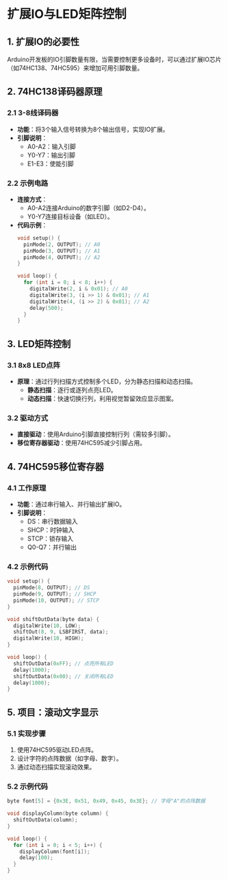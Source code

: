 # 扩展IO与LED矩阵控制

## 1. 扩展IO的必要性
Arduino开发板的IO引脚数量有限，当需要控制更多设备时，可以通过扩展IO芯片（如74HC138、74HC595）来增加可用引脚数量。

## 2. 74HC138译码器原理
### 2.1 3-8线译码器
- **功能**：将3个输入信号转换为8个输出信号，实现IO扩展。
- **引脚说明**：
  - A0-A2：输入引脚
  - Y0-Y7：输出引脚
  - E1-E3：使能引脚

### 2.2 示例电路
- **连接方式**：
  - A0-A2连接Arduino的数字引脚（如D2-D4）。
  - Y0-Y7连接目标设备（如LED）。
- **代码示例**：
  ```cpp
  void setup() {
    pinMode(2, OUTPUT); // A0
    pinMode(3, OUTPUT); // A1
    pinMode(4, OUTPUT); // A2
  }

  void loop() {
    for (int i = 0; i < 8; i++) {
      digitalWrite(2, i & 0x01); // A0
      digitalWrite(3, (i >> 1) & 0x01); // A1
      digitalWrite(4, (i >> 2) & 0x01); // A2
      delay(500);
    }
  }
  ```

## 3. LED矩阵控制
### 3.1 8x8 LED点阵
- **原理**：通过行列扫描方式控制多个LED，分为静态扫描和动态扫描。
  - **静态扫描**：逐行或逐列点亮LED。
  - **动态扫描**：快速切换行列，利用视觉暂留效应显示图案。

### 3.2 驱动方式
- **直接驱动**：使用Arduino引脚直接控制行列（需较多引脚）。
- **移位寄存器驱动**：使用74HC595减少引脚占用。

## 4. 74HC595移位寄存器
### 4.1 工作原理
- **功能**：通过串行输入、并行输出扩展IO。
- **引脚说明**：
  - DS：串行数据输入
  - SHCP：时钟输入
  - STCP：锁存输入
  - Q0-Q7：并行输出

### 4.2 示例代码
```cpp
void setup() {
  pinMode(8, OUTPUT); // DS
  pinMode(9, OUTPUT); // SHCP
  pinMode(10, OUTPUT); // STCP
}

void shiftOutData(byte data) {
  digitalWrite(10, LOW);
  shiftOut(8, 9, LSBFIRST, data);
  digitalWrite(10, HIGH);
}

void loop() {
  shiftOutData(0xFF); // 点亮所有LED
  delay(1000);
  shiftOutData(0x00); // 关闭所有LED
  delay(1000);
}
```

## 5. 项目：滚动文字显示
### 5.1 实现步骤
1. 使用74HC595驱动LED点阵。
2. 设计字符的点阵数据（如字母、数字）。
3. 通过动态扫描实现滚动效果。

### 5.2 示例代码
```cpp
byte font[5] = {0x3E, 0x51, 0x49, 0x45, 0x3E}; // 字母"A"的点阵数据

void displayColumn(byte column) {
  shiftOutData(column);
}

void loop() {
  for (int i = 0; i < 5; i++) {
    displayColumn(font[i]);
    delay(100);
  }
}
```
